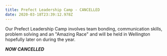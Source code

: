 ```yaml
---
title: Prefect Leadership Camp - CANCELLED
date: 2020-03-18T23:39:12.978Z
---
```

Our Prefect Leadership Camp involves team bonding, communication skills, problem solving and an "Amazing Race" and will be held in Wellington hopefully later on during the year.  

***NOW CANCELLED***
 

